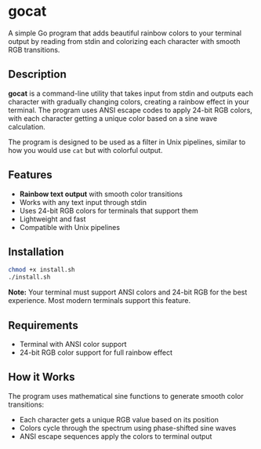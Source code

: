# gocat

A simple Go program that adds beautiful rainbow colors to your terminal output by reading from stdin and colorizing each character with smooth RGB transitions.

## Description

**gocat** is a command-line utility that takes input from stdin and outputs each character with gradually changing colors, creating a rainbow effect in your terminal. The program uses ANSI escape codes to apply 24-bit RGB colors, with each character getting a unique color based on a sine wave calculation.

The program is designed to be used as a filter in Unix pipelines, similar to how you would use `cat` but with colorful output.

## Features

- **Rainbow text output** with smooth color transitions
- Works with any text input through stdin
- Uses 24-bit RGB colors for terminals that support them
- Lightweight and fast
- Compatible with Unix pipelines

## Installation

```bash
chmod +x install.sh
./install.sh
```



**Note:** Your terminal must support ANSI colors and 24-bit RGB for the best experience. Most modern terminals support this feature.

## Requirements

- Terminal with ANSI color support
- 24-bit RGB color support for full rainbow effect

## How it Works

The program uses mathematical sine functions to generate smooth color transitions:
- Each character gets a unique RGB value based on its position
- Colors cycle through the spectrum using phase-shifted sine waves
- ANSI escape sequences apply the colors to terminal output